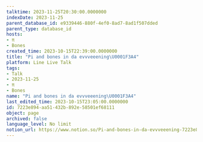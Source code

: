 ```yaml
---
talktime: 2023-11-25T20:30:00.0000000
indexDate: 2023-11-25
parent_database_id: e9339446-880f-4ef0-8ad7-8ad1f507dded
parent_type: database_id
hosts:
- π
- Bones
created_time: 2023-10-15T22:39:00.0000000
title: "Pi and bones in da evvveeening\U0001F3A4"
platform: Line Live Talk
tags:
- Talk
- 2023-11-25
- π
- Bones
name: "Pi and bones in da evvveeening\U0001F3A4"
last_edited_time: 2023-10-15T23:05:00.0000000
id: 7223e894-aa51-432b-892e-58501ef68111
object: page
archived: false
language_level: No limit
notion_url: https://www.notion.so/Pi-and-bones-in-da-evvveeening-7223e894aa51432b892e58501ef68111
---
```



   
   
   
   

   

























